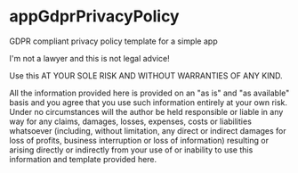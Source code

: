 # appGdprPrivacyPolicy
GDPR compliant privacy policy template for a simple app

I'm not a lawyer and this is not legal advice! 

Use this AT YOUR SOLE RISK AND WITHOUT WARRANTIES OF ANY KIND.

All the information provided here is provided on an "as is" and "as available" basis and you agree that you use such information entirely at your own risk. Under no circumstances will the author be held responsible or liable in any way for any claims, damages, losses, expenses, costs or liabilities whatsoever (including, without limitation, any direct or indirect damages for loss of profits, business interruption or loss of information) resulting or arising directly or indirectly from your use of or inability to use this information and template provided here.

